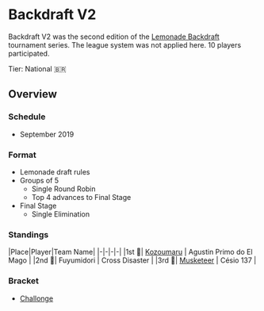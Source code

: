 # Backdraft V2

Backdraft V2 was the second edition of the [Lemonade Backdraft](bdmain.md) tournament series. The league system was not applied here.
10 players participated.

Tier: National :brazil:

## Overview

### Schedule
- September 2019

### Format
- Lemonade draft rules
- Groups of 5
    - Single Round Robin 
    - Top 4 advances to Final Stage
- Final Stage
    - Single Elimination

### Standings

|Place|Player|Team Name|
|-|-|-|-|
|1st :1st_place_medal:| [Kozoumaru](../../players/brazilian/kozoumaru.md) | Agustin Primo do El Mago |
|2nd :2nd_place_medal:| Fuyumidori | Cross Disaster |
|3rd :3rd_place_medal:| [Musketeer](../../players/brazilian/musketeer.md) | Césio 137 |

### Bracket
- [Challonge](https://challonge.com/backdraftv2)